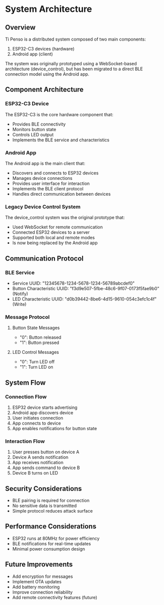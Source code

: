 # System Architecture

## Overview
Ti Penso is a distributed system composed of two main components:
1. ESP32-C3 devices (hardware)
2. Android app (client)

The system was originally prototyped using a WebSocket-based architecture (device_control), but has been migrated to a direct BLE connection model using the Android app.

## Component Architecture

### ESP32-C3 Device
The ESP32-C3 is the core hardware component that:
- Provides BLE connectivity
- Monitors button state
- Controls LED output
- Implements the BLE service and characteristics

### Android App
The Android app is the main client that:
- Discovers and connects to ESP32 devices
- Manages device connections
- Provides user interface for interaction
- Implements the BLE client protocol
- Handles direct communication between devices

### Legacy Device Control System
The device_control system was the original prototype that:
- Used WebSocket for remote communication
- Connected ESP32 devices to a server
- Supported both local and remote modes
- Is now being replaced by the Android app

## Communication Protocol

### BLE Service
- Service UUID: "12345678-1234-5678-1234-56789abcdef0"
- Button Characteristic UUID: "f3d9e507-5fbe-48c6-9f07-0173f5fae9b0" (Notify)
- LED Characteristic UUID: "d0b39442-8be6-4d15-9610-054c3efc1c4f" (Write)

### Message Protocol
1. Button State Messages
   - "0": Button released
   - "1": Button pressed

2. LED Control Messages
   - "0": Turn LED off
   - "1": Turn LED on

## System Flow

### Connection Flow
1. ESP32 device starts advertising
2. Android app discovers device
3. User initiates connection
4. App connects to device
5. App enables notifications for button state

### Interaction Flow
1. User presses button on device A
2. Device A sends notification
3. App receives notification
4. App sends command to device B
5. Device B turns on LED

## Security Considerations
- BLE pairing is required for connection
- No sensitive data is transmitted
- Simple protocol reduces attack surface

## Performance Considerations
- ESP32 runs at 80MHz for power efficiency
- BLE notifications for real-time updates
- Minimal power consumption design

## Future Improvements
- Add encryption for messages
- Implement OTA updates
- Add battery monitoring
- Improve connection reliability
- Add remote connectivity features (future) 